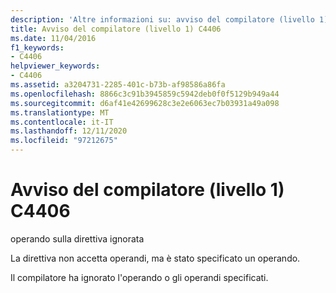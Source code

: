 ```yaml
---
description: 'Altre informazioni su: avviso del compilatore (livello 1) C4406'
title: Avviso del compilatore (livello 1) C4406
ms.date: 11/04/2016
f1_keywords:
- C4406
helpviewer_keywords:
- C4406
ms.assetid: a3204731-2285-401c-b73b-af98586a86fa
ms.openlocfilehash: 8866c3c91b3945859c5942deb0f0f5129b949a44
ms.sourcegitcommit: d6af41e42699628c3e2e6063ec7b03931a49a098
ms.translationtype: MT
ms.contentlocale: it-IT
ms.lasthandoff: 12/11/2020
ms.locfileid: "97212675"
---
```

# <a name="compiler-warning-level-1-c4406"></a>Avviso del compilatore (livello 1) C4406

operando sulla direttiva ignorata

La direttiva non accetta operandi, ma è stato specificato un operando.

Il compilatore ha ignorato l'operando o gli operandi specificati.
